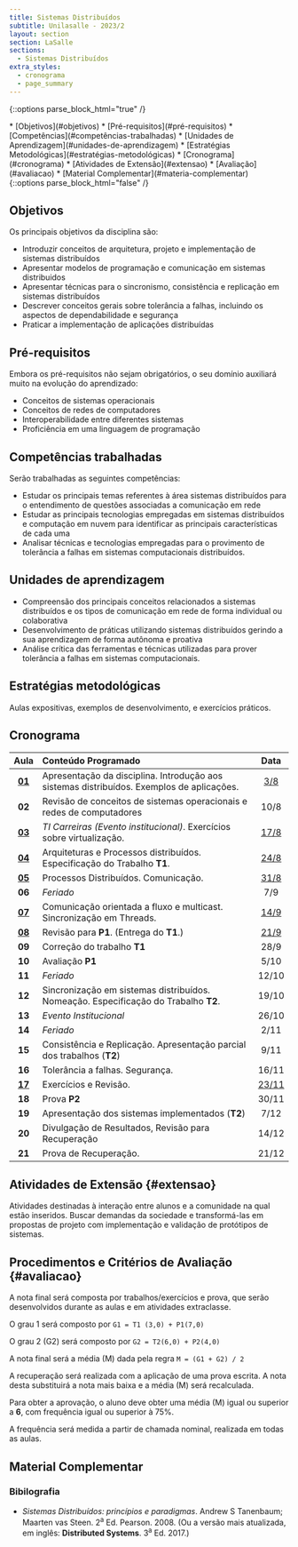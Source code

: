 ```yaml
---
title: Sistemas Distribuídos
subtitle: Unilasalle - 2023/2
layout: section
section: LaSalle
sections:
  - Sistemas Distribuídos
extra_styles:
  - cronograma
  - page_summary
---
```

{::options parse_block_html="true" /}
<div id="page_summary">
* [Objetivos](#objetivos)
* [Pré-requisitos](#pré-requisitos)
* [Competências](#competências-trabalhadas)
* [Unidades de Aprendizagem](#unidades-de-aprendizagem)
* [Estratégias Metodológicas](#estratégias-metodológicas)
* [Cronograma](#cronograma) 
* [Atividades de Extensão](#extensao)
* [Avaliação](#avaliacao)
* [Material Complementar](#materia-complementar)
</div>
{::options parse_block_html="false" /}

## Objetivos

Os principais objetivos da disciplina são:

* Introduzir conceitos de arquitetura, projeto e implementação de sistemas distribuídos
* Apresentar modelos de programação e comunicação em sistemas distribuidos
* Apresentar técnicas para o sincronismo, consistência e replicação em sistemas distribuídos
* Descrever conceitos gerais sobre tolerância a falhas, incluindo os aspectos de dependabilidade e segurança
* Praticar a implementação de aplicações distribuídas


## Pré-requisitos

Embora os pré-requisitos não sejam obrigatórios, o seu domínio auxiliará muito na evolução do aprendizado:

* Conceitos de sistemas operacionais
* Conceitos de redes de computadores
* Interoperabilidade entre diferentes sistemas
* Proficiência em uma linguagem de programação


## Competências trabalhadas

Serão trabalhadas as seguintes competências:

* Estudar os principais temas referentes à área sistemas distribuídos para o entendimento de questões associadas a comunicação em rede
* Estudar as principais tecnologias empregadas em sistemas distribuídos e computação em nuvem para identificar as principais características de cada uma
* Analisar técnicas e tecnologias empregadas para o provimento de tolerância a falhas em sistemas computacionais distribuídos.


## Unidades de aprendizagem

* Compreensão dos principais conceitos relacionados a sistemas distribuídos e os tipos de comunicação em rede de forma individual ou colaborativa
* Desenvolvimento de práticas utilizando sistemas distribuídos gerindo a sua aprendizagem de forma autônoma e proativa
* Análise crítica das ferramentas e técnicas utilizadas para prover tolerância a falhas em sistemas computacionais.


## Estratégias metodológicas

Aulas expositivas, exemplos de desenvolvimento, e exercícios práticos.


## Cronograma

| Aula | Conteúdo Programado | Data |
| :--: | :------------------ | :--: |
| [**01**](lectures/sistemas-distribuidos/lecture-01) | Apresentação da disciplina. Introdução aos sistemas distribuídos. Exemplos de aplicações. | [3/8](lectures/sistemas-distribuidos/lecture-01) |
| **02** | Revisão de conceitos de sistemas operacionais e redes de computadores | 10/8 |
| [**03**](lectures/sistemas-distribuidos/lecture-03) | _TI Carreiras (Evento institucional)_. Exercícios sobre virtualização. | [17/8](lectures/sistemas-distribuidos/lecture-03) |
| [**04**](lectures/sistemas-distribuidos/lecture-04) | Arquiteturas e Processos distribuídos. Especificação do Trabalho **T1**. | [24/8](lectures/sistemas-distribuidos/lecture-04) |
| [**05**](lectures/sistemas-distribuidos/lecture-05) | Processos Distribuídos. Comunicação. | [31/8](lectures/sistemas-distribuidos/lecture-05) |
| **06** | _Feriado_ | 7/9 |
| [**07**](lectures/sistemas-distribuidos/lecture-07) | Comunicação orientada a fluxo e multicast. Sincronização em Threads. | [14/9](lectures/sistemas-distribuidos/lecture-07) |
| [**08**](lectures/sistemas-distribuidos/lecture-08) | Revisão para **P1**. (Entrega do **T1**.) | [21/9](lectures/sistemas-distribuidos/lecture-08) |
| **09** | Correção do trabalho **T1** | 28/9 |
| **10** | Avaliação **P1** | 5/10 |
| **11** | _Feriado_ | 12/10 |
| **12** | Sincronização em sistemas distribuídos. Nomeação. Especificação do Trabalho **T2**. | 19/10 |
| **13** | _Evento Institucional_ | 26/10 |
| **14** | _Feriado_ | 2/11 |
| **15** | Consistência e Replicação. Apresentação parcial dos trabalhos (**T2**) | 9/11 |
| **16** | Tolerância a falhas. Segurança. | 16/11 |
| [**17**](lectures/sistemas-distribuidos/lecture-17) | Exercícios e Revisão. | [23/11](lectures/sistemas-distribuidos/lecture-17) |
| **18** | Prova **P2** | 30/11 |
| **19** | Apresentação dos sistemas implementados (**T2**) | 7/12 |
| **20** | Divulgação de Resultados, Revisão para Recuperação | 14/12 |
| **21** | Prova de Recuperação. | 21/12 |


## Atividades de Extensão {#extensao}

Atividades destinadas à interação entre alunos e a comunidade na qual estão inseridos. Buscar demandas da sociedade e transformá-las em propostas de projeto com implementação e validação de protótipos de sistemas.


## Procedimentos e Critérios de Avaliação {#avaliacao}

A nota final será composta por trabalhos/exercícios e prova, que serão desenvolvidos durante as aulas e em atividades extraclasse.

O grau 1 será composto por `G1 = T1 (3,0) + P1(7,0)`

O grau 2 (G2) será composto por `G2 = T2(6,0) + P2(4,0)`

A nota final será a média (M) dada pela regra `M = (G1 + G2) / 2`

A recuperação será realizada com a aplicação de uma prova escrita. A nota desta substituirá a nota mais baixa e a média (M) será recalculada.

Para obter a aprovação, o aluno deve obter uma média (M) igual ou superior a **6**, com frequência igual ou superior à 75%.

A frequência será medida a partir de chamada nominal, realizada em todas as aulas.


## Material Complementar

### Bibilografia

* _Sistemas Distribuídos: princípios e paradigmas_. Andrew S Tanenbaum; Maarten vas Steen. 2<sup>a</sup> Ed. Pearson. 2008. (Ou a versão mais atualizada, em inglês: **Distributed Systems**. 3<sup>a</sup> Ed. 2017.)
